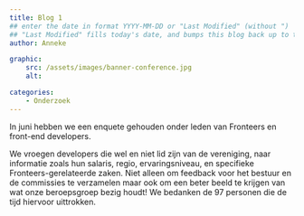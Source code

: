 ```yaml
---
title: Blog 1
## enter the date in format YYYY-MM-DD or "Last Modified" (without ")
## "Last Modified" fills today's date, and bumps this blog back up to the top
author: Anneke

graphic:
    src: /assets/images/banner-conference.jpg
    alt:

categories:
    - Onderzoek
---
```


In juni hebben we een enquete gehouden onder leden van Fronteers en front-end developers.

We vroegen developers die wel en niet lid zijn van de vereniging, naar informatie zoals hun salaris, regio, ervaringsniveau, en specifieke Fronteers-gerelateerde zaken. Niet alleen om feedback voor het bestuur en de commissies te verzamelen maar ook om een beter beeld te krijgen van wat onze beroepsgroep bezig houdt! We bedanken de 97 personen die de tijd hiervoor uittrokken.
